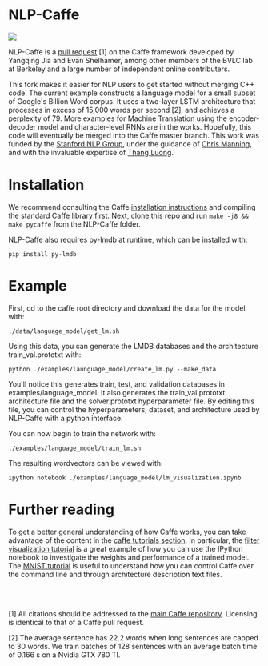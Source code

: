 # NLP-Caffe

<img src="http://russellsstewart.com/s/lm/word_vectors.png"></img>

NLP-Caffe is a <a href="https://github.com/Russell91/nlp_caffe/blob/master/CHANGES.txt" target="_blank">pull request</a> [1] on the Caffe framework developed by Yangqing Jia and Evan Shelhamer, among other members of the BVLC lab at Berkeley and a large number of independent online contributers. 

This fork makes it easier for NLP users to get started without merging C++ code. The current example constructs a language model for a small subset of Google's Billion Word corpus. It uses a two-layer LSTM architecture that processes in excess of 15,000 words per second [2], and achieves a perplexity of 79. More examples for Machine Translation using the encoder-decoder model and character-level RNNs are in the works. Hopefully, this code will eventually be merged into the Caffe master branch. This work was funded by the <a href="http://nlp.stanford.edu/" target="_blank">Stanford NLP Group</a>, under the guidance of <a href="http://nlp.stanford.edu/~manning/" target="_blank">Chris Manning</a>, and with the invaluable expertise of <a href="http://stanford.edu/~lmthang/" target="_blank">Thang Luong</a>.

# Installation

We recommend consulting the Caffe <a href="http://caffe.berkeleyvision.org/installation.html" target="_blank">installation instructions</a> and compiling the standard Caffe library first. Next, clone this repo and run `make -j8 && make pycaffe` from the NLP-Caffe folder.

NLP-Caffe also requires <a href="https://github.com/dw/py-lmdb/" target="_blank">py-lmdb</a> at runtime, which can be installed with:

    pip install py-lmdb

# Example

First, cd to the caffe root directory and download the data for the model with:

    ./data/language_model/get_lm.sh

Using this data, you can generate the LMDB databases and the architecture train_val.prototxt with:

    python ./examples/launguage_model/create_lm.py --make_data

You'll notice this generates train, test, and validation databases in examples/language_model. It also generates the train_val.prototxt architecture file and the solver.prototxt hyperparameter file. By editing this file, you can control the hyperparameters, dataset, and architecture used by NLP-Caffe with a python interface.

You can now begin to train the network with:

    ./examples/language_model/train_lm.sh

The resulting wordvectors can be viewed with:

    ipython notebook ./examples/language_model/lm_visualization.ipynb

# Further reading

To get a better general understanding of how Caffe works, you can take advantage of the content in the <a href="http://caffe.berkeleyvision.org/installation.html" target="_blank">caffe tutorials section</a>. In particular, the <a href="http://nbviewer.ipython.org/github/BVLC/caffe/blob/master/examples/filter_visualization.ipynb" target="_blank">filter visualization tutorial</a> is a great example of how you can use the IPython notebook to investigate the weights and performance of a trained model. The <a href="http://caffe.berkeleyvision.org/gathered/examples/mnist.html" target="_blank">MNIST tutorial</a> is useful to understand how you can control Caffe over the command line and through architecture description text files.

<br>
<br>

[1] All citations should be addressed to the <a href="https://github.com/BVLC/caffe" target="_blank">main Caffe repository</a>. Licensing is identical to that of a Caffe pull request.

[2] The average sentence has 22.2 words when long sentences are capped to 30 words. We train batches of 128 sentences with an average batch time of 0.166 s on a Nvidia GTX 780 TI.
